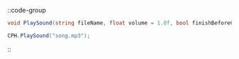 ::code-group
  ```csharp [Method]
  void PlaySound(string fileName, float volume = 1.0f, bool finishBeforeContinuing = false);
  ```
  ```csharp [Example]
  CPH.PlaySound("song.mp3");
  ```
::